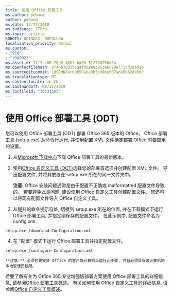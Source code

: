 ```yaml
---
title: 使用 Office 部署工具
ms.author: pebaum
author: pebaum
ms.date: 12/17/2018
ms.audience: ITPro
ms.topic: article
ROBOTS: NOINDEX, NOFOLLOW
localization_priority: Normal
ms.custom:
- "918"
- "2000022"
ms.assetid: 7ff7cc06-76d0-468f-bd66-3f2760750d04
ms.openlocfilehash: 874bb7883bca4f062e85963a6828a771cd2dad9b
ms.sourcegitcommit: 1d98db8acb9959aba3b5e308a567ade6b62da56c
ms.translationtype: MT
ms.contentlocale: zh-CN
ms.lasthandoff: 08/22/2019
ms.locfileid: "36531565"
---
```

# <a name="using-the-office-deployment-tool-odt"></a>使用 Office 部署工具 (ODT)

您可以使用 Office 部署工具 (ODT) 部署 Office 365 版本的 Office。 Office 部署工具 (setup.exe) 从命令行运行, 并使用配置 XML 文件确定部署 Office 时要应用的设置。
  
1. 从[Microsoft 下载中心](http://go.microsoft.com/fwlink/p/?LinkID=626065)下载 Office 部署工具的最新版本。

2. 使用[Office 自定义工具 (OCT)](https://config.office.com)选择您的部署首选项并创建配置 XML 文件。 导出配置文件, 并将其放置在 setup.exe 所在的同一文件夹中。

    **注意:** Office 安装问题通常是由于配置不正确或 malformatted 配置文件导致的。 若要避免此类问题, 建议使用 Office 自定义工具创建配置文件。 您还可以将现有配置文件导入 Office 自定义工具。

3. 从提升的命令提示符处, 切换到 setup.exe 所在的位置, 并在下载模式下运行 Office 部署工具, 并指定刚保存的配置文件。 在此示例中, 配置文件命名为 config.xml:
    
  ```
  setup.exe /download Configuration.xml  
  ```

4. 在 "配置" 模式下运行 Office 部署工具并指定配置文件。
    
  ```
  setup.exe /configure Configuration.xml
  ```

    **注意:** 必须在要安装 Office 的客户端计算机上运行此步骤, 并且必须具有该计算机的本地管理员权限。

若要了解有关为 Office 365 专业增强版部署方案使用 Office 部署工具的详细信息, 请参阅[Office 部署工具概述](https://docs.microsoft.com/deployoffice/overview-of-the-office-2016-deployment-tool)。 有关如何使用 Office 自定义工具的详细信息, 请参阅[Office 自定义工具概述](https://docs.microsoft.com/DeployOffice/overview-of-the-office-customization-tool-for-click-to-run)。

